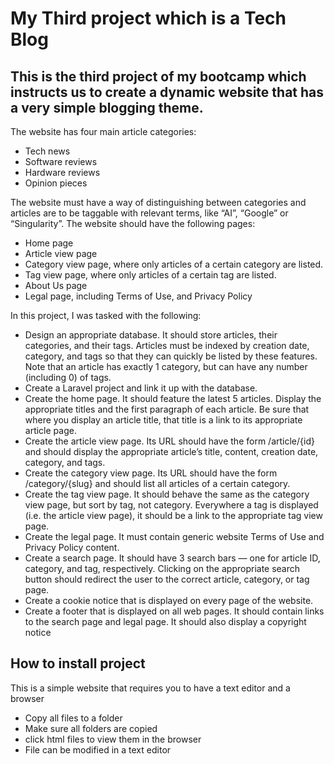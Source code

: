 # My Third project which is a Tech Blog

## This is the third project of my bootcamp which instructs us to create a dynamic website that has a very simple blogging theme.
The website has four main article categories:
+ Tech news
+ Software reviews
+ Hardware reviews
+ Opinion pieces

The website must have a way of distinguishing between categories and articles are to be taggable with relevant terms, like “AI”, “Google” or “Singularity”.
The website should have the following pages:
+ Home page
+ Article view page
+ Category view page, where only articles of a certain category are listed.
+ Tag view page, where only articles of a certain tag are listed.
+ About Us page
+ Legal page, including Terms of Use, and Privacy Policy

In this project, I was tasked with the following:
+ Design an appropriate database. It should store articles, their categories, and their tags. Articles must be indexed by creation date, category, and tags so that they can quickly be listed by these features. Note that an article has exactly 1 category, but can have any number (including 0) of tags.
+ Create a Laravel project and link it up with the database.
+ Create the home page. It should feature the latest 5 articles. Display the appropriate titles and the first paragraph of each article. Be sure that where you display an article title, that title is a link to its appropriate article page.
+ Create the article view page. Its URL should have the form /article/{id} and should display the appropriate article’s title, content, creation date, category, and tags.
+ Create the category view page. Its URL should have the form /category/{slug} and should list all articles of a certain category.
+ Create the tag view page. It should behave the same as the category view page, but sort by tag, not category. Everywhere a tag is displayed (i.e. the article view page), it should be a link to the appropriate tag view page.
+ Create the legal page. It must contain generic website Terms of Use and Privacy Policy content.
+ Create a search page. It should have 3 search bars — one for article ID, category, and tag, respectively. Clicking on the appropriate search button should redirect the user to the correct article, category, or tag page.
+ Create a cookie notice that is displayed on every page of the website.
+ Create a footer that is displayed on all web pages. It should contain links to the search page and legal page. It should also display a copyright notice

## How to install project
This is a simple website that requires you to have a text editor and a browser
+ Copy all files to a folder
+ Make sure all folders are copied
+ click html files to view them in the browser
+ File can be modified in a text editor

